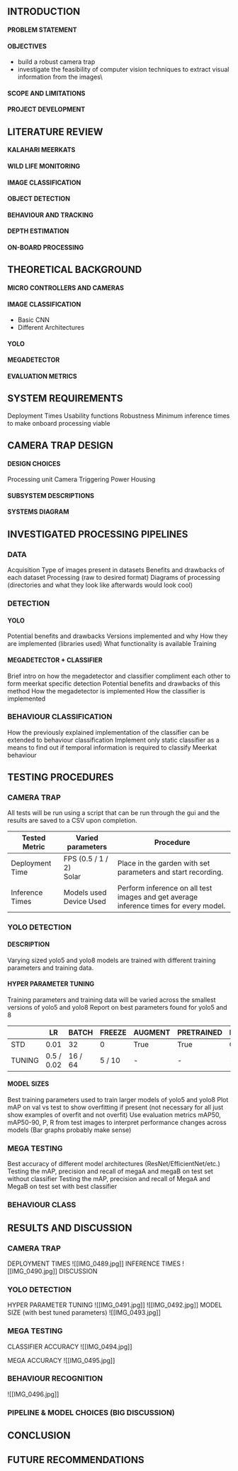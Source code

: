 ## INTRODUCTION
#### PROBLEM STATEMENT
#### OBJECTIVES
* build a robust camera trap 
* investigate the feasibility of computer vision techniques to extract visual information from the images\
#### SCOPE AND LIMITATIONS
#### PROJECT DEVELOPMENT

## LITERATURE REVIEW
#### KALAHARI MEERKATS
#### WILD LIFE MONITORING
#### IMAGE CLASSIFICATION
#### OBJECT DETECTION
#### BEHAVIOUR AND TRACKING
#### DEPTH ESTIMATION
#### ON-BOARD PROCESSING

## THEORETICAL BACKGROUND
#### MICRO CONTROLLERS AND CAMERAS
#### IMAGE CLASSIFICATION
* Basic CNN
* Different Architectures
#### YOLO
#### MEGADETECTOR
#### EVALUATION METRICS

## SYSTEM REQUIREMENTS
Deployment Times
Usability functions
Robustness
Minimum inference times to make onboard processing viable
## CAMERA TRAP DESIGN
#### DESIGN CHOICES
Processing unit
Camera
Triggering
Power
Housing
#### SUBSYSTEM DESCRIPTIONS
#### SYSTEMS DIAGRAM
## INVESTIGATED PROCESSING PIPELINES

### DATA
Acquisition
Type of images present in datasets
Benefits and drawbacks of each dataset
Processing (raw to desired format)
Diagrams of processing (directories and what they look like afterwards would look cool)
### DETECTION
#### YOLO
Potential benefits and drawbacks
Versions implemented and why
How they are implemented (libraries used)
What functionality is available
Training
#### MEGADETECTOR + CLASSIFIER
Brief intro on how the megadetector and classifier compliment each other to form meerkat specific detection
Potential benefits and drawbacks of this method
How the megadetector is implemented
How the classifier is implemented
### BEHAVIOUR CLASSIFICATION
How the previously explained implementation of the classifier can be extended to behaviour classification
Implement only static classifier as a means to find out if temporal information is required to classify Meerkat behaviour

## TESTING PROCEDURES
### CAMERA TRAP
All tests will be run using a script that can be run through the gui and the results are saved to a CSV upon completion.

| Tested Metric   | Varied parameters          | Procedure                                                                             |
| --------------- | -------------------------- | ------------------------------------------------------------------------------------- |
| Deployment Time | FPS (0.5 / 1 / 2)<br>Solar | Place in the garden with set parameters and start recording.                          |
| Inference Times | Models used<br>Device Used | Perform inference on all test images and get average inference times for every model. |


### YOLO DETECTION
#### DESCRIPTION
Varying sized yolo5 and yolo8 models are trained with different training parameters and training data.
#### HYPER PARAMETER TUNING
Training parameters and training data will be varied across the smallest versions of yolo5 and yolo8
Report on best parameters found for yolo5 and 8

|        | LR         | BATCH   | FREEZE | AUGMENT | PRETRAINED | PERCVAL | EPOCHS | MD_Z1_TRAINVAL | MD_Z2_TRAINVAL | IMG_SZ     | obs_no |
| ------ | ---------- | ------- | ------ | ------- | ---------- | ------- | ------ | -------------- | -------------- | ---------- | ------ |
| STD    | 0.01       | 32      | 0      | True    | True       | 0.2     | 50     | 1000           | 1000           | 640        | -1     |
| TUNING | 0.5 / 0.02 | 16 / 64 | 5 / 10 | -       | -          | -       | -      | 500 / 2000     | 500 / 2000     | 320 / 1280 | 0      |

#### MODEL SIZES
Best training parameters used to train larger models of yolo5 and yolo8
Plot mAP on val vs test to show overfitting if present (not necessary for all just show examples of overfit and not overfit)
Use evaluation metrics mAP50, mAP50-90, P, R from test images to interpret performance changes across models (Bar graphs probably make sense)

### MEGA TESTING
Best accuracy of different model architectures (ResNet/EfficientNet/etc.)
Testing the mAP, precision and recall of megaA and megaB on test set without classifier
Testing the mAP, precision and recall of MegaA and MegaB on test set with best classifier
### BEHAVIOUR CLASS
## RESULTS AND DISCUSSION
### CAMERA TRAP
DEPLOYMENT TIMES
![[IMG_0489.jpg]]
INFERENCE TIMES
![[IMG_0490.jpg]]
DISCUSSION
### YOLO DETECTION
HYPER PARAMETER TUNING
![[IMG_0491.jpg]]
![[IMG_0492.jpg]]
MODEL SIZE (with best tuned parameters)
![[IMG_0493.jpg]]
### MEGA TESTING
CLASSIFIER ACCURACY
![[IMG_0494.jpg]]

MEGA ACCURACY
![[IMG_0495.jpg]]
### BEHAVIOUR RECOGNITION
![[IMG_0496.jpg]]

### PIPELINE & MODEL CHOICES (BIG DISCUSSION)

## CONCLUSION

## FUTURE RECOMMENDATIONS
